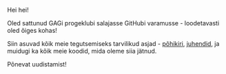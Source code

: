 Hei hei!

Oled sattunud GAGi progeklubi salajasse GitHubi varamusse - loodetavasti oled õiges kohas!

Siin asuvad kõik meie tegutsemiseks tarvilikud asjad - [põhikiri](Põhikiri.md), [juhendid](Juhendid.md), ja muidugi ka kõik meie koodid, mida oleme siia jätnud.

Põnevat uudistamist!